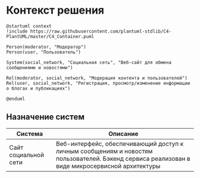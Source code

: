# Контекст решения
```
@startuml context
!include https://raw.githubusercontent.com/plantuml-stdlib/C4-PlantUML/master/C4_Container.puml

Person(moderator, "Модератор")
Person(user, "Пользователь")

System(social_network, "Социальная сеть", "Веб-сайт для обмена сообщениями и новостями")

Rel(moderator, social_network, "Модерация контента и пользователей")
Rel(user, social_network, "Регистрация, просмотр/изменение информации о блогах и публикациях")

@enduml
```

## Назначение систем
|Система| Описание|
|-------|---------|
| Сайт социальной сети | Веб-интерфейс, обеспечивающий доступ к личным сообщениям и новостям пользователей. Бэкенд сервиса реализован в виде микросервисной архитектуры |